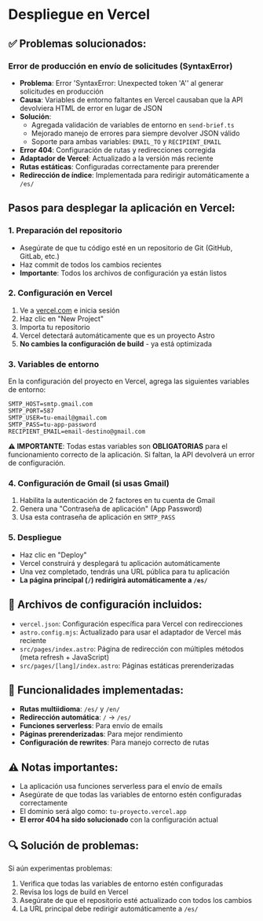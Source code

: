 # Despliegue en Vercel

## ✅ Problemas solucionados:

### Error de producción en envío de solicitudes (SyntaxError)
- **Problema**: Error 'SyntaxError: Unexpected token 'A'' al generar solicitudes en producción
- **Causa**: Variables de entorno faltantes en Vercel causaban que la API devolviera HTML de error en lugar de JSON
- **Solución**: 
  - Agregada validación de variables de entorno en `send-brief.ts`
  - Mejorado manejo de errores para siempre devolver JSON válido
  - Soporte para ambas variables: `EMAIL_TO` y `RECIPIENT_EMAIL`
- **Error 404**: Configuración de rutas y redirecciones corregida
- **Adaptador de Vercel**: Actualizado a la versión más reciente
- **Rutas estáticas**: Configuradas correctamente para prerender
- **Redirección de índice**: Implementada para redirigir automáticamente a `/es/`

## Pasos para desplegar la aplicación en Vercel:

### 1. Preparación del repositorio
- Asegúrate de que tu código esté en un repositorio de Git (GitHub, GitLab, etc.)
- Haz commit de todos los cambios recientes
- **Importante**: Todos los archivos de configuración ya están listos

### 2. Configuración en Vercel
1. Ve a [vercel.com](https://vercel.com) e inicia sesión
2. Haz clic en "New Project"
3. Importa tu repositorio
4. Vercel detectará automáticamente que es un proyecto Astro
5. **No cambies la configuración de build** - ya está optimizada

### 3. Variables de entorno
En la configuración del proyecto en Vercel, agrega las siguientes variables de entorno:

```
SMTP_HOST=smtp.gmail.com
SMTP_PORT=587
SMTP_USER=tu-email@gmail.com
SMTP_PASS=tu-app-password
RECIPIENT_EMAIL=email-destino@gmail.com
```

**⚠️ IMPORTANTE**: Todas estas variables son **OBLIGATORIAS** para el funcionamiento correcto de la aplicación. Si faltan, la API devolverá un error de configuración.

### 4. Configuración de Gmail (si usas Gmail)
1. Habilita la autenticación de 2 factores en tu cuenta de Gmail
2. Genera una "Contraseña de aplicación" (App Password)
3. Usa esta contraseña de aplicación en `SMTP_PASS`

### 5. Despliegue
- Haz clic en "Deploy"
- Vercel construirá y desplegará tu aplicación automáticamente
- Una vez completado, tendrás una URL pública para tu aplicación
- **La página principal (`/`) redirigirá automáticamente a `/es/`**

## 🔧 Archivos de configuración incluidos:
- `vercel.json`: Configuración específica para Vercel con redirecciones
- `astro.config.mjs`: Actualizado para usar el adaptador de Vercel más reciente
- `src/pages/index.astro`: Página de redirección con múltiples métodos (meta refresh + JavaScript)
- `src/pages/[lang]/index.astro`: Páginas estáticas prerenderizadas

## 🚀 Funcionalidades implementadas:
- **Rutas multiidioma**: `/es/` y `/en/`
- **Redirección automática**: `/` → `/es/`
- **Funciones serverless**: Para envío de emails
- **Páginas prerenderizadas**: Para mejor rendimiento
- **Configuración de rewrites**: Para manejo correcto de rutas

## ⚠️ Notas importantes:
- La aplicación usa funciones serverless para el envío de emails
- Asegúrate de que todas las variables de entorno estén configuradas correctamente
- El dominio será algo como: `tu-proyecto.vercel.app`
- **El error 404 ha sido solucionado** con la configuración actual

## 🔍 Solución de problemas:
Si aún experimentas problemas:
1. Verifica que todas las variables de entorno estén configuradas
2. Revisa los logs de build en Vercel
3. Asegúrate de que el repositorio esté actualizado con todos los cambios
4. La URL principal debe redirigir automáticamente a `/es/`